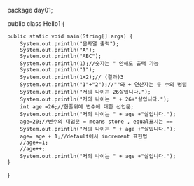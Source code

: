 package day01;

public class Hello1 {

	public static void main(String[] args) {
		System.out.println("문자열 출력");
		System.out.println("A");
		System.out.println("ABC");
		System.out.println(1);//숫자는 " 안해도 출력 가능
		System.out.println("1");
		System.out.println(1+2);// (결과)3
		System.out.println("1"+"2");//""와 + 연산자는 두 수의 병렬
		System.out.println("저의 나이는 26살입니다.");
		System.out.println("저의 나이는 " + 26+"살입니다.");
		int age =26;//한줄위에 변수에 대한 선언문; 
		System.out.println("저의 나이는 " + age +"살입니다.");
		age=20;//변수의 대입문 = means store , equal표시는 ==
		System.out.println("저의 나이는 " + age +"살입니다.");
		age= age + 1;//default에서 increment 표현법
		//age+=1;
		//age++;
		System.out.println("저의 나이는 " + age +"살입니다.");
	}

}


